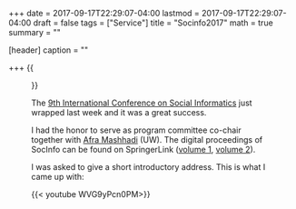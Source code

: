 +++
date = 2017-09-17T22:29:07-04:00
lastmod = 2017-09-17T22:29:07-04:00
draft = false
tags = ["Service"]
title = "Socinfo2017"
math = true
summary = ""

[header]
caption = ""

+++
{{<figure src="/img/thumbs/socinfo2017.png" >}}

The [9th International Conference on Social
Informatics](http://socinfo2017.oii.ox.ac.uk/) just wrapped last week and it
was a great success.

<!--more-->

I had the honor to serve as program committee co-chair
together with [Afra Mashhadi](http://www.afra.tech/) (UW). The digital
proceedings of SocInfo can be found on SpringerLink ([volume
1](https://link.springer.com/book/10.1007/978-3-319-67217-5), [volume
2](https://link.springer.com/book/10.1007/978-3-319-67256-4)). 

I was asked to give a short introductory address. This is what I came up with:

{{< youtube WVG9yPcn0PM>}}

